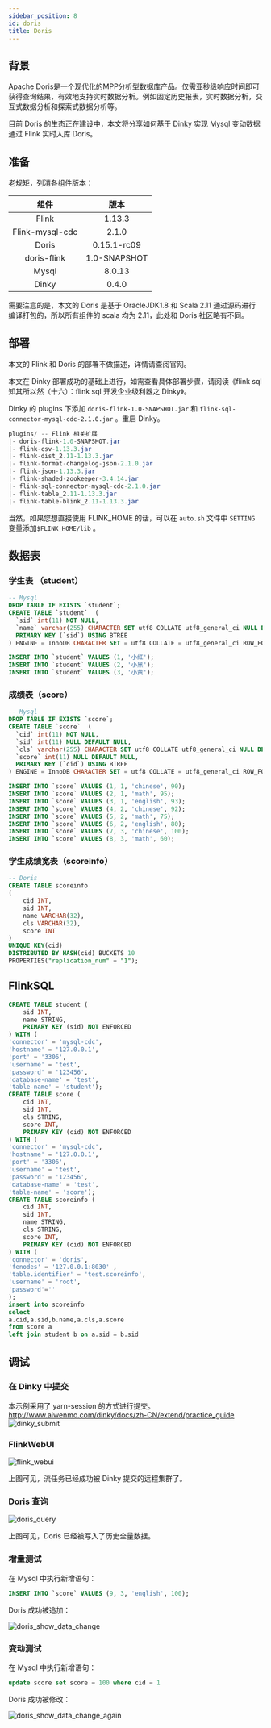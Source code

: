 ```yaml
---
sidebar_position: 8
id: doris
title: Doris
---
```





## 背景

Apache Doris是一个现代化的MPP分析型数据库产品。仅需亚秒级响应时间即可获得查询结果，有效地支持实时数据分析。例如固定历史报表，实时数据分析，交互式数据分析和探索式数据分析等。

目前 Doris 的生态正在建设中，本文将分享如何基于 Dinky 实现 Mysql 变动数据通过 Flink 实时入库 Doris。

## 准备

老规矩，列清各组件版本：

|      组件       |     版本     |
| :-------------: | :----------: |
|      Flink      |    1.13.3    |
| Flink-mysql-cdc |    2.1.0     |
|      Doris      | 0.15.1-rc09  |
|   doris-flink   | 1.0-SNAPSHOT |
|      Mysql      |    8.0.13    |
|      Dinky      |    0.4.0     |

需要注意的是，本文的 Doris 是基于 OracleJDK1.8 和 Scala 2.11 通过源码进行编译打包的，所以所有组件的 scala 均为 2.11，此处和 Doris 社区略有不同。

## 部署

本文的 Flink 和 Doris 的部署不做描述，详情请查阅官网。

[Doris]: https://doris.apache.org/master/zh-CN/extending-doris/flink-doris-connector.html#%E4%BD%BF%E7%94%A8%E6%96%B9%E6%B3%95	"Doris"

本文在 Dinky 部署成功的基础上进行，如需查看具体部署步骤，请阅读《flink sql 知其所以然（十六）：flink sql 开发企业级利器之 Dinky》。

Dinky 的 plugins 下添加 `doris-flink-1.0-SNAPSHOT.jar` 和 `flink-sql-connector-mysql-cdc-2.1.0.jar` 。重启 Dinky。

```java
plugins/ -- Flink 相关扩展
|- doris-flink-1.0-SNAPSHOT.jar
|- flink-csv-1.13.3.jar
|- flink-dist_2.11-1.13.3.jar
|- flink-format-changelog-json-2.1.0.jar
|- flink-json-1.13.3.jar
|- flink-shaded-zookeeper-3.4.14.jar
|- flink-sql-connector-mysql-cdc-2.1.0.jar
|- flink-table_2.11-1.13.3.jar
|- flink-table-blink_2.11-1.13.3.jar
```

当然，如果您想直接使用 FLINK_HOME 的话，可以在 `auto.sh` 文件中 `SETTING` 变量添加`$FLINK_HOME/lib` 。

## 数据表

### 学生表 （student）

```sql
-- Mysql
DROP TABLE IF EXISTS `student`;
CREATE TABLE `student`  (
  `sid` int(11) NOT NULL,
  `name` varchar(255) CHARACTER SET utf8 COLLATE utf8_general_ci NULL DEFAULT NULL,
  PRIMARY KEY (`sid`) USING BTREE
) ENGINE = InnoDB CHARACTER SET = utf8 COLLATE = utf8_general_ci ROW_FORMAT = Dynamic;

INSERT INTO `student` VALUES (1, '小红');
INSERT INTO `student` VALUES (2, '小黑');
INSERT INTO `student` VALUES (3, '小黄');
```

### 成绩表（score）

```sql
-- Mysql
DROP TABLE IF EXISTS `score`;
CREATE TABLE `score`  (
  `cid` int(11) NOT NULL,
  `sid` int(11) NULL DEFAULT NULL,
  `cls` varchar(255) CHARACTER SET utf8 COLLATE utf8_general_ci NULL DEFAULT NULL,
  `score` int(11) NULL DEFAULT NULL,
  PRIMARY KEY (`cid`) USING BTREE
) ENGINE = InnoDB CHARACTER SET = utf8 COLLATE = utf8_general_ci ROW_FORMAT = Dynamic;

INSERT INTO `score` VALUES (1, 1, 'chinese', 90);
INSERT INTO `score` VALUES (2, 1, 'math', 95);
INSERT INTO `score` VALUES (3, 1, 'english', 93);
INSERT INTO `score` VALUES (4, 2, 'chinese', 92);
INSERT INTO `score` VALUES (5, 2, 'math', 75);
INSERT INTO `score` VALUES (6, 2, 'english', 80);
INSERT INTO `score` VALUES (7, 3, 'chinese', 100);
INSERT INTO `score` VALUES (8, 3, 'math', 60);
```

### 学生成绩宽表（scoreinfo）

```sql
-- Doris
CREATE TABLE scoreinfo
(
    cid INT,
    sid INT,
    name VARCHAR(32),
    cls VARCHAR(32),
    score INT
)
UNIQUE KEY(cid)
DISTRIBUTED BY HASH(cid) BUCKETS 10
PROPERTIES("replication_num" = "1");
```



## FlinkSQL

```sql
CREATE TABLE student (
    sid INT,
    name STRING,
    PRIMARY KEY (sid) NOT ENFORCED
) WITH (
'connector' = 'mysql-cdc',
'hostname' = '127.0.0.1',
'port' = '3306',
'username' = 'test',
'password' = '123456',
'database-name' = 'test',
'table-name' = 'student');
CREATE TABLE score (
    cid INT,
    sid INT,
    cls STRING,
    score INT,
    PRIMARY KEY (cid) NOT ENFORCED
) WITH (
'connector' = 'mysql-cdc',
'hostname' = '127.0.0.1',
'port' = '3306',
'username' = 'test',
'password' = '123456',
'database-name' = 'test',
'table-name' = 'score');
CREATE TABLE scoreinfo (
    cid INT,
    sid INT,
    name STRING,
    cls STRING,
    score INT,
    PRIMARY KEY (cid) NOT ENFORCED
) WITH (       
'connector' = 'doris',
'fenodes' = '127.0.0.1:8030' ,
'table.identifier' = 'test.scoreinfo',
'username' = 'root',
'password'=''
);
insert into scoreinfo
select 
a.cid,a.sid,b.name,a.cls,a.score
from score a
left join student b on a.sid = b.sid
```

## 调试

### 在 Dinky 中提交

本示例采用了 yarn-session 的方式进行提交。
http://www.aiwenmo.com/dinky/docs/zh-CN/extend/practice_guide
![dinky_submit](http://www.aiwenmo.com/dinky/docs/zh-CN/extend/practice_guide/doris/dinky_submit.png)

### 	FlinkWebUI

![flink_webui](http://www.aiwenmo.com/dinky/docs/zh-CN/extend/practice_guide/doris/flink_webui.png)

上图可见，流任务已经成功被 Dinky 提交的远程集群了。

### Doris 查询

![doris_query](http://www.aiwenmo.com/dinky/docs/zh-CN/extend/practice_guide/doris/doris_query.png)

上图可见，Doris 已经被写入了历史全量数据。

### 增量测试

在 Mysql 中执行新增语句：

```sql
INSERT INTO `score` VALUES (9, 3, 'english', 100);
```

Doris 成功被追加：

![doris_show_data_change](http://www.aiwenmo.com/dinky/docs/zh-CN/extend/practice_guide/doris/doris_show_data_change.png)

### 变动测试

在 Mysql 中执行新增语句：

```sql
update score set score = 100 where cid = 1
```

Doris 成功被修改：

![doris_show_data_change_again](http://www.aiwenmo.com/dinky/docs/zh-CN/extend/practice_guide/doris/doris_show_data_change_again.png)